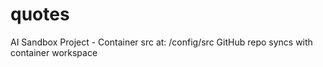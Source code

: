 # quotes

AI Sandbox Project - Container src at: /config/src
GitHub repo syncs with container workspace
